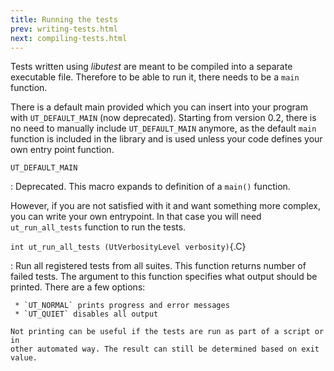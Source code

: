 ```yaml
---
title: Running the tests
prev: writing-tests.html
next: compiling-tests.html
---
```


Tests written using *libutest* are meant to be compiled into a separate
executable file. Therefore to be able to run it, there needs to be a `main`
function.

There is a default main provided which you can insert into your program with
`UT_DEFAULT_MAIN` (now deprecated). Starting from version 0.2, there is no need
to manually include `UT_DEFAULT_MAIN` anymore, as the default `main` function
is included in the library and is used unless your code defines your own entry
point function.

`UT_DEFAULT_MAIN`

:   Deprecated. This macro expands to definition of a `main()` function.

However, if you are not satisfied with it and want something more complex, you
can write your own entrypoint. In that case you will need `ut_run_all_tests`
function to run the tests.

`int ut_run_all_tests (UtVerbosityLevel verbosity)`{.C}

:   Run all registered tests from all suites. This function returns number of
    failed tests. The argument to this function specifies what output should be
    printed. There are a few options:

     * `UT_NORMAL` prints progress and error messages
     * `UT_QUIET` disables all output

    Not printing can be useful if the tests are run as part of a script or in
    other automated way. The result can still be determined based on exit
    value.
